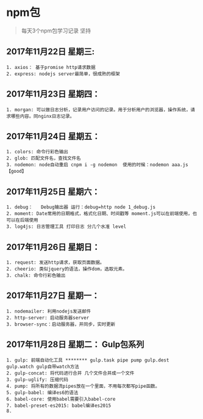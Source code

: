 # npm包

> 每天3个npm包学习记录
> 坚持

## 2017年11月22日 星期三:


    1. axios： 基于promise http请求数据
    2. express: nodejs server最简单，很成熟的框架

## 2017年11月23日 星期四：

    1. morgan: 可以做日志分析，记录用户访问的记录。用于分析用户的浏览器，操作系统，请求哪些内容。同nginx日志记录。

## 2017年11月24日 星期五：

    1. colors: 命令行彩色输出
    2. glob: 匹配文件名，查找文件名
    3. nodemon: node自动重启 cnpm i -g nodemon  使用的时候：nodemon aaa.js 【good】

## 2017年11月25日 星期六：

    1. debug：	Debug输出器 运行：debug=http node 1_debug.js
    2. moment: Date常用的日期格式，格式化日期、时间戳等 moment.js可以在前端使用，也可以在后端使用
    3. log4js: 日志管理工具 打印日志 分几个水准 level

## 2017年11月26日 星期日：

    1. request: 发送http请求，获取页面数据。
    2. cheerio: 类似jquery的语法，操作dom，选取元素。
    3. chalk: 命令行彩色输出

## 2017年11月27日 星期一：

    1. nodemailer: 利用nodejs发送邮件
    2. http-server: 启动服务器server
    3. browser-sync：启动服务器，并同步，实时更新

## 2017年11月28日 星期二： Gulp包系列

    1. gulp: 前端自动化工具 ******** gulp.task pipe pump gulp.dest gulp.watch gulp自带watch方法
    2. gulp-concat: 将代码进行合并 几个文件合并成一个文件
    3. gulp-uglify: 压缩代码
    4. pump: 将所有的数据流pipes放在一个里面，不用每次都写pipe函数。
    5. gulp-babel: 编译es6的语法
    6. babel-core: 使用babel需要引入babel-core
    7. babel-preset-es2015: babel编译es2015
    8.
